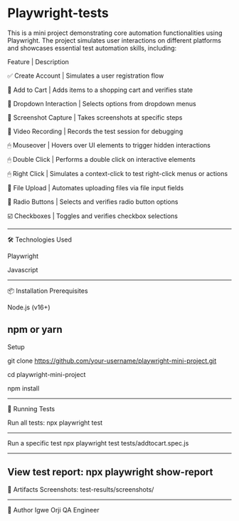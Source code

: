 # Playwright-tests

This is a mini project demonstrating core automation functionalities using Playwright. The project simulates user interactions on different platforms and showcases essential test automation skills, including:

 Feature                 | Description 
 
 ✅ Create Account        | Simulates a user registration flow  
 
 🛒 Add to Cart          | Adds items to a shopping cart and verifies state 
 
 🔽 Dropdown Interaction | Selects options from dropdown menus    
 
 📸 Screenshot Capture   | Takes screenshots at specific steps  
 
 🎥 Video Recording      | Records the test session for debugging 
 
 🖱 Mouseover            | Hovers over UI elements to trigger hidden interactions 
 
 🖱 Double Click         | Performs a double click on interactive elements  
 
 🖱 Right Click          | Simulates a context-click to test right-click menus or actions 
 
 📁 File Upload          | Automates uploading files via file input fields    
 
 🔘 Radio Buttons        | Selects and verifies radio button options  
 
 ☑️ Checkboxes           | Toggles and verifies checkbox selections                       


-------------------------------------------------------------------------------------------------------------------------------------------------------------------------------------


 🛠 Technologies Used
 
Playwright

Javascript

-------------------------------------------------------------------------------------------------------------------------------------------------------------------------------------

📦 Installation
Prerequisites

Node.js (v16+)

npm or yarn
-------------------------------------------------------------------------------------------------------------------------------------------------------------------------------------


Setup

git clone https://github.com/your-username/playwright-mini-project.git

cd playwright-mini-project

npm install

-------------------------------------------------------------------------------------------------------------------------------------------------------------------------------------

🧪 Running Tests

Run all tests:
npx playwright test

-------------------------------------------------------------------------------------------------------------------------------------------------------------------------------------
Run a specific test
npx playwright test tests/addtocart.spec.js

-------------------------------------------------------------------------------------------------------------------------------------------------------------------------------------
View test report:
npx playwright show-report
-------------------------------------------------------------------------------------------------------------------------------------------------------------------------------------

📁 Artifacts
Screenshots: test-results/screenshots/

-------------------------------------------------------------------------------------------------------------------------------------------------------------------------------------
🙌 Author
Igwe Orji
QA Engineer 



  

 
